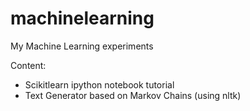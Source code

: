 # machinelearning
My Machine Learning experiments

Content:
 - Scikitlearn ipython notebook tutorial
 - Text Generator based on Markov Chains (using nltk)
